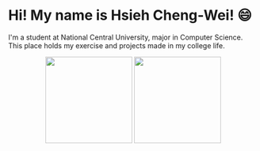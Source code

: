 # Hi! My name is Hsieh Cheng-Wei! :smile:
I'm a student at National Central University, major in Computer Science. This place holds my exercise and projects made in my college life. 

<div align="center">
  <img src="https://github-readme-stats.vercel.app/api?username=BlackWaterGua&count_private=true&show_icons=true&theme=vue-dark&bg_color=0d1117&include_all_commits=false&border_radius=15&hide_border=false&card_width=200" height=175>
  <img src="https://github-readme-stats.vercel.app/api/top-langs/?username=BlackWaterGua&layout=compact&theme=vue-dark&show_icons=true&bg_color=0d1117&include_all_commits=true&border_radius=15&hide_border=false&langs_count=8&hide=HTML,CSS,Batchfile&count_private=frue" height=175>
</div>
